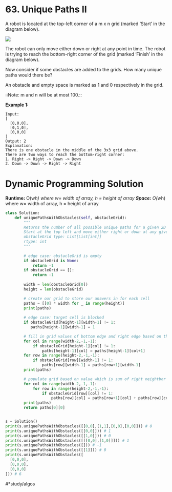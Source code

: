 # 63. Unique Paths II
A robot is located at the top-left corner of a m x n grid (marked ‘Start’ in the diagram below).

![](63.%20Unique%20Paths%20II/robot_maze.png)

The robot can only move either down or right at any point in time. The robot is trying to reach the bottom-right corner of the grid (marked ‘Finish’ in the diagram below).

Now consider if some obstacles are added to the grids. How many unique paths would there be?

An obstacle and empty space is marked as 1 and 0 respectively in the grid.

::Note: m and n will be at most 100.::

**Example 1:**
```
Input:
[
  [0,0,0],
  [0,1,0],
  [0,0,0]
]
Output: 2
Explanation:
There is one obstacle in the middle of the 3x3 grid above.
There are two ways to reach the bottom-right corner:
1. Right -> Right -> Down -> Down
2. Down -> Down -> Right -> Right
```

# Dynamic Programming Solution
**Runtime:** O(w*h) where w= width of array, h = height of array
**Space:** O(w*h) where w= width of array, h = height of array

```py
class Solution:
    def uniquePathsWithObstacles(self, obstacleGrid):
        """
        Returns the number of all possible unique paths for a given 2D matrix where 0s are valid cells and 1s are obstacles.
        Start at the top left and move either right or down at any given cell. The destination is the bottom right cell.
        obstacleGrid type: List[List[int]]
        rtype: int
        """
        
        # edge case: obstacleGrid is empty
        if obstacleGrid is None:
            return -1
        if obstacleGrid == []:
            return -1
        
        width = len(obstacleGrid[0])
        height = len(obstacleGrid)

        # create our grid to store our answers in for each cell
        paths = [[0] * width for _ in range(height)]
        print(paths)
        
        # edge case: target cell is blocked
        if obstacleGrid[height-1][width-1] != 1:
           paths[height-1][width-1] = 1

        # fill in grid values of bottom edge and right edge based on the value of their neighbors
        for col in range(width-2,-1,-1):
            if obstacleGrid[height-1][col] != 1:
                paths[height-1][col] = paths[height-1][col+1]
        for row in range(height-2,-1,-1):
            if obstacleGrid[row][width-1] != 1:
                paths[row][width-1] = paths[row+1][width-1]
        print(paths)

        # populate grid based on value which is sum of right neightbor and bottom neighbor
        for col in range(width-2,-1,-1):
            for row in range(height-2,-1,-1):
                if obstacleGrid[row][col] != 1:
                    paths[row][col] = paths[row+1][col] + paths[row][col+1]
        print(paths)
        return paths[0][0]


s = Solution()
print(s.uniquePathsWithObstacles([[0,0],[1,1],[0,0],[0,0]])) # 0
print(s.uniquePathsWithObstacles([[0,0]])) # 1
print(s.uniquePathsWithObstacles([[1,0]])) # 0
print(s.uniquePathsWithObstacles([[[0,0],[1,0]]])) # 1
print(s.uniquePathsWithObstacles([])) # -1
print(s.uniquePathsWithObstacles([[1]])) # 0
print(s.uniquePathsWithObstacles([
  [0,0,0],
  [0,0,0],
  [0,0,0]
])) # 6
```
#*study/algos
